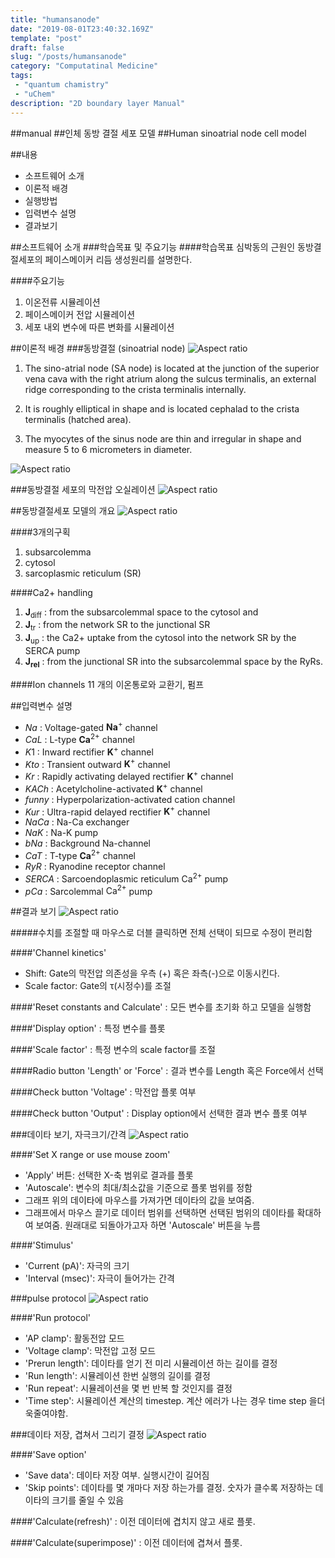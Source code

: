 ```yaml
---
title: "humansanode"
date: "2019-08-01T23:40:32.169Z"
template: "post"
draft: false
slug: "/posts/humansanode"
category: "Computatinal Medicine"
tags: 
 - "quantum chamistry"
 - "uChem"
description: "2D boundary layer Manual"
---
```

##manual
##인체 동방 결절 세포 모델
##Human sinoatrial node cell model

##내용
- 소프트웨어 소개 
- 이론적 배경 
- 실행방법 
- 입력변수 설명 
- 결과보기
             
##소프트웨어 소개
###학습목표 및 주요기능
####학습목표 
심박동의 근원인 동방결절세포의 페이스메이커 리듬 생성원리를 설명한다.

####주요기능
1. 이온전류 시뮬레이션
2. 페이스메이커 전압 시뮬레이션 
3. 세포 내외 변수에 따른 변화를 시뮬레이션
  
##이론적 배경
###동방결절 (sinoatrial node)
![Aspect ratio](/media/POST/000017/0.jpg)


1. The sino-atrial node (SA node) is located at the junction of the superior vena cava with the right atrium along the sulcus terminalis, an external ridge corresponding to the crista terminalis internally.

2. It is roughly elliptical in shape and is located cephalad to the crista terminalis (hatched area).

3. The myocytes of the sinus node are thin and irregular in shape and measure 5 to 6 micrometers in diameter.

![Aspect ratio](/media/POST/000017/1.jpg)

  
###동방결절 세포의 막전압 오실레이션
![Aspect ratio](/media/POST/000017/2.jpg)

##동방결절세포 모델의 개요
![Aspect ratio](/media/POST/000017/3.jpg)


####3개의구획
1. subsarcolemma
2. cytosol
3. sarcoplasmic reticulum (SR)

####Ca2+ handling
1. $\mathbf{J}_{\mathrm{diff}}$ : from the subsarcolemmal space to the cytosol and
2. $\mathbf{J}_{\mathrm{tr}}$ : from the network SR to the junctional SR
3. $\mathbf{J}_{\mathrm{up}}$ : the Ca2+ uptake from the cytosol into the network SR by the SERCA pump
4. $\mathbf{J}_{\mathbf{r e l}}$ : from the junctional SR into the subsarcolemmal space by the RyRs.

####Ion channels
11 개의 이온통로와 교환기, 펌프
  
##입력변수 설명
- $Na$ : Voltage-gated $\mathbf{N a}^{+}$ channel
- $CaL$ : L-type $\mathbf{C a}^{2+}$ channel
- $K1$ : Inward rectifier $\mathbf{K}^{+}$ channel
- $Kto$ : Transient outward $\mathbf{K}^{+}$ channel
- $Kr$ : Rapidly activating delayed rectifier $\mathbf{K}^{+}$ channel
- $KACh$ : Acetylcholine-activated $\mathbf{K}^{+}$ channel
- $funny$ : Hyperpolarization-activated cation channel
- $Kur$ : Ultra-rapid delayed rectifier $\mathbf{K}^{+}$ channel
- $NaCa$ : Na-Ca exchanger
- $NaK$ : Na-K pump
- $bNa$ : Background Na-channel
- $CaT$ : T-type $\mathbf{C} \mathbf{a}^{2+}$ channel
- $RyR$ : Ryanodine receptor channel
- $SERCA$ : Sarcoendoplasmic reticulum $\mathrm{Ca}^{2+}$ pump
- $pCa$ : Sarcolemmal $\mathrm{Ca}^{2+}$ pump

    
##결과 보기
![Aspect ratio](/media/POST/000017/4.jpg)

#####수치를 조절할 때 마우스로 더블 클릭하면 전체 선택이 되므로 수정이 편리함

####'Channel kinetics'
- Shift: Gate의 막전압 의존성을 우측 (+) 혹은 좌측(-)으로 이동시킨다.
- Scale factor: Gate의 τ(시정수)를 조절

####'Reset constants and Calculate'
: 모든 변수를 초기화 하고 모델을 실행함

####'Display option'
: 특정 변수를 플롯

####'Scale factor'
: 특정 변수의 scale factor를 조절

####Radio button 'Length' or 'Force'
: 결과 변수를 Length 혹은 Force에서 선택

####Check button 'Voltage'
: 막전압 플롯 여부

####Check button 'Output'
: Display option에서 선택한 결과 변수 플롯 여부
  
###데이타 보기, 자극크기/간격
![Aspect ratio](/media/POST/000017/5.jpg)

####'Set X range or use mouse zoom'
- 'Apply' 버튼: 선택한 X-축 범위로 결과를 플롯
- 'Autoscale': 변수의 최대/최소값을 기준으로 플롯 범위를 정함
- 그래프 위의 데이타에 마우스를 가져가면 데이타의 값을 보여줌.
- 그래프에서 마우스 끌기로 데이터 범위를 선택하면 선택된 범위의 데이타를 확대하여 보여줌. 원래대로 되돌아가고자 하면 'Autoscale' 버튼을 누름 

####'Stimulus'
- 'Current (pA)': 자극의 크기
- 'Interval (msec)': 자극이 들어가는 간격
   
###pulse protocol
![Aspect ratio](/media/POST/000017/6.jpg)

####'Run protocol'
- 'AP clamp': 활동전압 모드
- 'Voltage clamp': 막전압 고정 모드
- 'Prerun length': 데이타를 얻기 전 미리 시뮬레이션 하는 길이를 결정
- 'Run length': 시뮬레이션 한번 실행의 길이를 결정
- 'Run repeat': 시뮬레이션을 몇 번 반복 할 것인지를 결정
- 'Time step': 시뮬레이션 계산의 timestep. 계산 에러가 나는 경우 time step 을더욱줄여야함.
  
###데이타 저장, 겹쳐서 그리기 결정
![Aspect ratio](/media/POST/000017/7.jpg)

####'Save option'
- 'Save data': 데이타 저장 여부. 실행시간이 길어짐
- 'Skip points': 데이타를 몇 개마다 저장 하는가를 결정. 숫자가 클수록 저장하는 데이타의 크기를 줄일 수 있음

####'Calculate(refresh)'
: 이전 데이터에 겹치지 않고 새로 플롯.

####'Calculate(superimpose)'
: 이전 데이터에 겹쳐서 플롯.
  